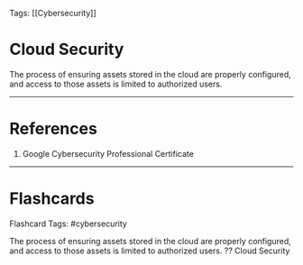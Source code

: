 Tags: [[Cybersecurity]]
# Cloud Security

The process of ensuring assets stored in the cloud are properly configured, and access to those assets is limited to authorized users.

---
# References

1. Google Cybersecurity Professional Certificate

---
# Flashcards

Flashcard Tags: #cybersecurity 

The process of ensuring assets stored in the cloud are properly configured, and access to those assets is limited to authorized users.
??
Cloud Security
<!--SR:!2024-05-13,14,290!2024-05-05,5,230-->